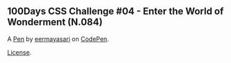 100Days CSS Challenge #04 - Enter the World of Wonderment (N.084)
-----------------------------------------------------------------


A [Pen](https://codepen.io/eermayasari/pen/MZJPJQ) by [eermayasari](https://codepen.io/eermayasari) on [CodePen](https://codepen.io).

[License](https://codepen.io/eermayasari/pen/MZJPJQ/license).
